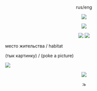 <p align="center">
 rus/eng
 </p>

<p align="center">
 <img src="https://i.postimg.cc/mZzMQjF2/2.png">
 </p>

 <p align="center">
 <img src="https://i.postimg.cc/59vzKKd9/2024-07-26-214701733.png">
 </p>

<p align="center">
 <img src="https://i.postimg.cc/rmkSSSjs/2.png"> 
 <img src="https://i.postimg.cc/x8X2fbmj/1.png">
 </p>

место жительства / habitat

(тык картинку) / (poke a picture)

[![](https://i.postimg.cc/PrvNZDmY/1.png)](https://t.me/myshinoelogovo/297)

<p align="center">
 <img src="https://i.postimg.cc/rmN4hz3G/2024-07-26-214433508.png">
 </p>

<p align="center">
 :ь
 </p>
